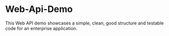 # Web-Api-Demo
This Web API demo showcases a simple, clean, good structure and testable code for an enterprise application.
